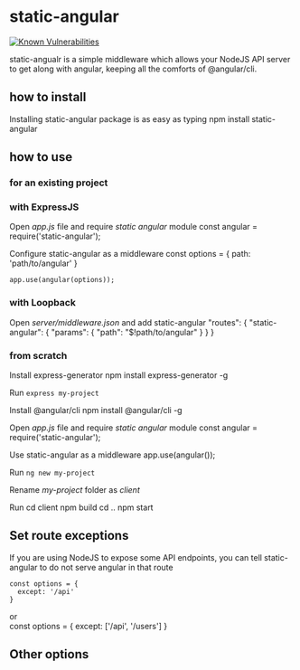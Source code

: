 # static-angular
[![Known Vulnerabilities](https://snyk.io/test/github/crisz/static-angular/badge.svg)](https://snyk.io/test/github/crisz/static-angular)

static-angualr is a simple middleware which allows your NodeJS API server to get along with angular, keeping all the comforts of @angular/cli. 

## how to install
Installing static-angular package is as easy as typing
    npm install static-angular

## how to use
### for an existing project

### with ExpressJS

Open *app.js* file and require *static angular* module
    const angular = require('static-angular');

Configure static-angular as a middleware
    const options = {
      path: 'path/to/angular'
    }
    
    app.use(angular(options));

### with Loopback

Open *server/middleware.json* and add static-angular
    "routes": {
      "static-angular": {
         "params": {
            "path": "$!path/to/angular"
          }
      }
    }

### from scratch

Install express-generator
    npm install express-generator -g

Run `express my-project`

Install @angular/cli
    npm install @angular/cli -g

Open *app.js* file and require *static angular* module
    const angular = require('static-angular');

Use static-angular as a middleware 
    app.use(angular());

Run `ng new my-project`

Rename *my-project* folder as *client*

Run
    cd client
    npm build
    cd ..
    npm start

## Set route exceptions

If you are using NodeJS to expose some API endpoints, you can tell static-angular to do not serve angular in that route

    const options = {
      except: '/api'
    }
or    
    const options = {
      except: ['/api', '/users']
    }


## Other options